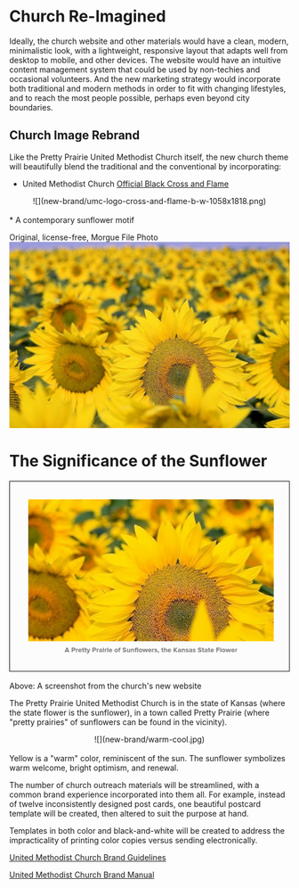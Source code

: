 # Church Re-Imagined

Ideally, the church website and other materials would have a clean, modern, minimalistic look, with a lightweight, responsive layout that adapts well from desktop to mobile, and other devices. The website would have an intuitive content management system that could be used by non-techies and occasional volunteers. And the new marketing strategy would incorporate both traditional and modern methods in order to fit with changing lifestyles, and to reach the most people possible, perhaps even beyond city boundaries. 

## Church Image Rebrand

Like the Pretty Prairie United Methodist Church itself, the new church theme will beautifully blend the traditional and the conventional by incorporating:
* United Methodist Church [Official Black Cross and Flame](http://www.umc.org/resources/cross-and-flame)
<center>
![](new-brand/umc-logo-cross-and-flame-b-w-1058x1818.png)
</center><br>
* A contemporary sunflower motif

Original, license-free, Morgue File Photo
![](new-brand/sunflowers-morgue-file-original.jpg)

# The Significance of the Sunflower

![](new-brand/website-sunflowers.png)

Above: A screenshot from the church's new website

The Pretty Prairie United Methodist Church is in the state of Kansas (where the state flower is the sunflower), in a town called Pretty Prairie (where "pretty prairies" of sunflowers can be found in the vicinity). 

<center>
![](new-brand/warm-cool.jpg)
</center>
<br>
Yellow is a "warm" color, reminiscent of the sun. The sunflower symbolizes warm welcome, bright optimism, and renewal. 

The number of church outreach materials will be streamlined, with a common brand experience incorporated into them all. For example, instead of twelve inconsistently designed post cards, one beautiful postcard template will be created, then altered to suit the purpose at hand. 

Templates in both color and black-and-white will be created to address the impracticality of printing color copies versus sending electronically.

[United Methodist Church Brand Guidelines](http://www.umcom.org/tools/brand-guidelines)

[United Methodist Church Brand Manual](http://s3.amazonaws.com/Website_Properties_UGC/tools/documents/brand_manual_12-01.pdf)
